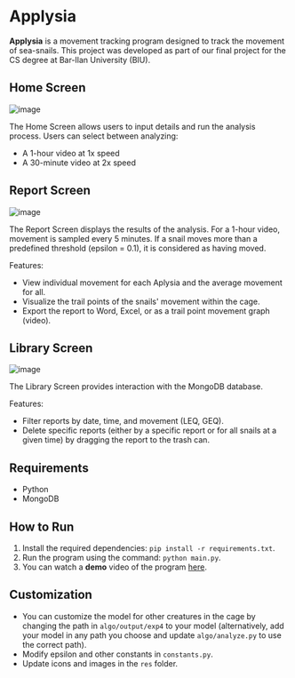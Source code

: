 # Applysia

**Applysia** is a movement tracking program designed to track the movement of sea-snails. This project was developed as part of our final project for the CS degree at Bar-Ilan University (BIU).

## Home Screen
![image](https://github.com/user-attachments/assets/d43ce886-aecd-4e08-8d3f-b91806c7fb01)

The Home Screen allows users to input details and run the analysis process. Users can select between analyzing:
- A 1-hour video at 1x speed
- A 30-minute video at 2x speed

## Report Screen
![image](https://github.com/user-attachments/assets/c80bcffd-9475-4091-8e3f-256c9caea9df)

The Report Screen displays the results of the analysis. For a 1-hour video, movement is sampled every 5 minutes. If a snail moves more than a predefined threshold (epsilon = 0.1), it is considered as having moved.

Features:
- View individual movement for each Aplysia and the average movement for all.
- Visualize the trail points of the snails' movement within the cage.
- Export the report to Word, Excel, or as a trail point movement graph (video).

## Library Screen
![image](https://github.com/user-attachments/assets/0293a06b-530d-4d8d-bfcd-22c4d5c665c9)

The Library Screen provides interaction with the MongoDB database. 

Features:
- Filter reports by date, time, and movement (LEQ, GEQ).
- Delete specific reports (either by a specific report or for all snails at a given time) by dragging the report to the trash can.

## Requirements
- Python
- MongoDB

## How to Run
1. Install the required dependencies: `pip install -r requirements.txt`.
2. Run the program using the command: `python main.py`.
3. You can watch a **demo** video of the program [here](https://www.youtube.com/watch?v=4KSlOG40-ik).

## Customization
- You can customize the model for other creatures in the cage by changing the path in `algo/output/exp4` to your model (alternatively, add your model in any path you choose and update `algo/analyze.py` to use the correct path).
- Modify epsilon and other constants in `constants.py`.
- Update icons and images in the `res` folder.
